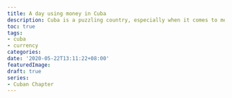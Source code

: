 ```yaml
---
title: A day using money in Cuba
description: Cuba is a puzzling country, especially when it comes to money. It is the only country in the world with a dual currency system.
toc: true
tags:
- cuba
- currency
categories:
date: '2020-05-22T13:11:22+08:00'
featuredImage:
draft: true
series:
- Cuban Chapter
---
```

